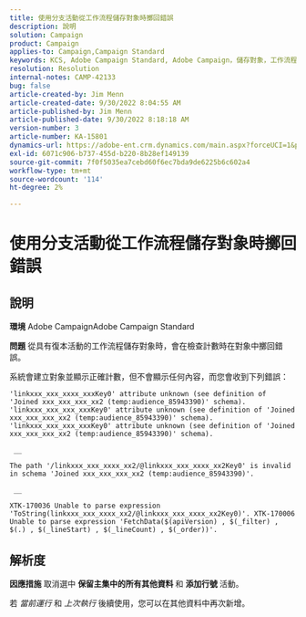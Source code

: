 ```yaml
---
title: 使用分支活動從工作流程儲存對象時擲回錯誤
description: 說明
solution: Campaign
product: Campaign
applies-to: Campaign,Campaign Standard
keywords: KCS, Adobe Campaign Standard, Adobe Campaign，儲存對象，工作流程，復本活動，擲回錯誤，疑難排解
resolution: Resolution
internal-notes: CAMP-42133
bug: false
article-created-by: Jim Menn
article-created-date: 9/30/2022 8:04:55 AM
article-published-by: Jim Menn
article-published-date: 9/30/2022 8:18:18 AM
version-number: 3
article-number: KA-15801
dynamics-url: https://adobe-ent.crm.dynamics.com/main.aspx?forceUCI=1&pagetype=entityrecord&etn=knowledgearticle&id=22d4478e-9640-ed11-9db1-0022480866ad
exl-id: 6071c906-b737-455d-b220-8b28ef149139
source-git-commit: 7f0f5035ea7cebd60f6ec7bda9de6225b6c602a4
workflow-type: tm+mt
source-wordcount: '114'
ht-degree: 2%

---
```


# 使用分支活動從工作流程儲存對象時擲回錯誤

## 說明


<b>環境</b>
Adobe CampaignAdobe Campaign Standard

<b>問題</b>
從具有復本活動的工作流程儲存對象時，會在檢查計數時在對象中擲回錯誤。

系統會建立對象並顯示正確計數，但不會顯示任何內容，而您會收到下列錯誤：


```
'linkxxx_xxx_xxxx_xxxKey0' attribute unknown (see definition of 'Joined xxx_xxx_xxx_xx2 (temp:audience_85943390)' schema). 'linkxxx_xxx_xxx_xxxKey0' attribute unknown (see definition of 'Joined xxx_xxx_xxx_xx2 (temp:audience_85943390)' schema). 'linkxxx_xxx_xxx_xxxKey0' attribute unknown (see definition of 'Joined xxx_xxx_xxx_xx2 (temp:audience_85943390)' schema).

 __ 

The path '/linkxxx_xxx_xxxx_xx2/@linkxxx_xxx_xxxx_xx2Key0' is invalid in schema 'Joined xxx_xxx_xxx_xx2 (temp:audience_85943390)'.

 __ 

XTK-170036 Unable to parse expression 'ToString(linkxxx_xxx_xxxx_xx2/@linkxxx_xxx_xxxx_xx2Key0)'. XTK-170006 Unable to parse expression 'FetchData($(apiVersion) , $(_filter) , $(.) , $(_lineStart) , $(_lineCount) , $(_order))'.
```



## 解析度


<b>因應措施</b>
取消選中 <b>保留主集中的所有其他資料 </b>和 <b>添加行號</b> 活動。

若 *當前運行* 和 *上次執行* 後續使用，您可以在其他資料中再次新增。
